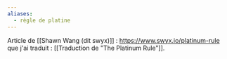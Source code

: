```yaml
---
aliases:
  - règle de platine
---
```

Article de [[Shawn Wang (dit swyx)]] : https://www.swyx.io/platinum-rule que j'ai traduit : [[Traduction de "The Platinum Rule"]].